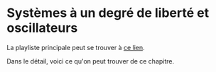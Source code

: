 # Systèmes à un degré de liberté et oscillateurs

La playliste principale peut se trouver à [ce lien](https://youtube.com/playlist?list=PLEABsk5Xlyk557tmG_CM1h_l7TCgpINct).

Dans le détail, voici ce qu'on peut trouver de ce chapitre.

